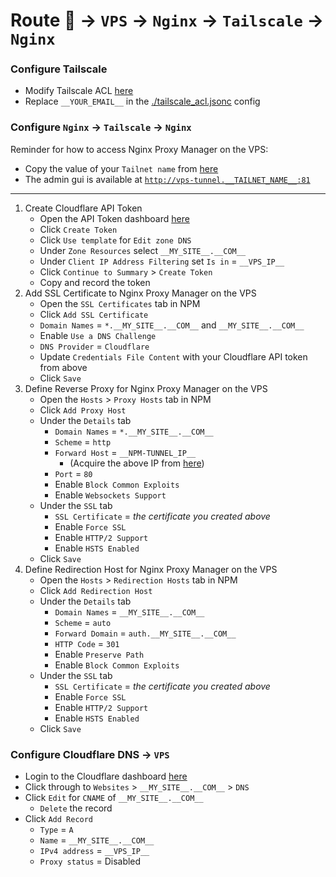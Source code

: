 # Route 👤 -> `VPS` -> `Nginx` -> `Tailscale` -> `Nginx`


### Configure Tailscale

* Modify Tailscale ACL [here](https://login.tailscale.com/admin/acls)
* Replace `__YOUR_EMAIL__` in the [./tailscale_acl.jsonc](./tailscale_acl.jsonc) config


### Configure `Nginx` -> `Tailscale` -> `Nginx`

Reminder for how to access Nginx Proxy Manager on the VPS:
* Copy the value of your `Tailnet name` from [here](https://login.tailscale.com/admin/dns)
* The admin gui is available at [`http://vps-tunnel.__TAILNET_NAME__:81`](http://vps-tunnel.__TAILNET_NAME__:81)

---

1) Create Cloudflare API Token
    * Open the API Token dashboard [here](https://dash.cloudflare.com/profile/api-tokens)
    * Click `Create Token`
    * Click `Use template` for `Edit zone DNS`
    * Under `Zone Resources` select `__MY_SITE__.__COM__`
    * Under `Client IP Address Filtering` set `Is in` = `__VPS_IP__`
    * Click `Continue to Summary` > `Create Token`
    * Copy and record the token
1) Add SSL Certificate to Nginx Proxy Manager on the VPS
    * Open the `SSL Certificates` tab in NPM
    * Click `Add SSL Certificate`
    * `Domain Names` = `*.__MY_SITE__.__COM__` and `__MY_SITE__.__COM__`
    * Enable `Use a DNS Challenge`
    * `DNS Provider` = `Cloudflare`
    * Update `Credentials File Content` with your Cloudflare API token from above
    * Click `Save`
1) Define Reverse Proxy for Nginx Proxy Manager on the VPS
    * Open the `Hosts` > `Proxy Hosts` tab in NPM
    * Click `Add Proxy Host`
    * Under the `Details` tab
      * `Domain Names` = `*.__MY_SITE__.__COM__`
      * `Scheme` = `http`
      * `Forward Host` = `__NPM-TUNNEL_IP__`
        * (Acquire the above IP from [here](https://login.tailscale.com/admin/machines))
      * `Port` = `80`
      * Enable `Block Common Exploits`
      * Enable `Websockets Support`
    * Under the `SSL` tab
      * `SSL Certificate` = *the certificate you created above*
      * Enable `Force SSL`
      * Enable `HTTP/2 Support`
      * Enable `HSTS Enabled`
    * Click `Save`
1) Define Redirection Host for Nginx Proxy Manager on the VPS
    * Open the `Hosts` > `Redirection Hosts` tab in NPM
    * Click `Add Redirection Host`
    * Under the `Details` tab
      * `Domain Names` = `__MY_SITE__.__COM__`
      * `Scheme` = `auto`
      * `Forward Domain` = `auth.__MY_SITE__.__COM__`
      * `HTTP Code` = `301`
      * Enable `Preserve Path`
      * Enable `Block Common Exploits`
    * Under the `SSL` tab
      * `SSL Certificate` = *the certificate you created above*
      * Enable `Force SSL`
      * Enable `HTTP/2 Support`
      * Enable `HSTS Enabled`
    * Click `Save`


### Configure Cloudflare DNS -> `VPS`

* Login to the Cloudflare dashboard [here](https://dash.cloudflare.com)
* Click through to `Websites` > `__MY_SITE__.__COM__` > `DNS`
* Click `Edit` for `CNAME` of `__MY_SITE__.__COM__`
  * `Delete` the record
* Click `Add Record`
  * `Type` = `A`
  * `Name` = `__MY_SITE__.__COM__`
  * `IPv4 address` = `__VPS_IP__`
  * `Proxy status` = Disabled
